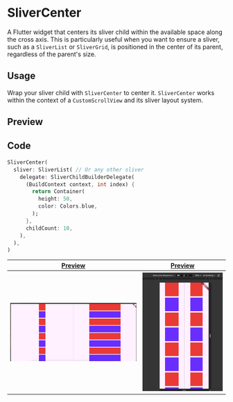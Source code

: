 # SliverCenter

A Flutter widget that centers its sliver child within the available space along the cross axis.  This is particularly useful when you want to ensure a sliver, such as a `SliverList` or `SliverGrid`, is positioned in the center of its parent, regardless of the parent's size.

## Usage

Wrap your sliver child with `SliverCenter` to center it.  `SliverCenter` works within the context of a `CustomScrollView` and its sliver layout system.

## Preview

<markdown-accessiblity-table>
<table>
  <tr>
    <th>
        <a href="https://github.com/DemienIlnutskiy/sliver_center/blob/main/example/lib/main.dart">Preview</a>
    </th>
    <th>
        <a href="https://github.com/DemienIlnutskiy/sliver_center/blob/main/example/lib/main.dart">Preview</a>
    </th>
  </th>
  <tr>
    <th>
    <a href="https://github.com/DemienIlnutskiy/sliver_center/blob/main/example/lib/main.dart"><img id="big_screen_preview" src='big_screen_preview.png'/></a>
    </th>
    <th>
    <a href="https://github.com/DemienIlnutskiy/sliver_center/blob/main/example/lib/main.dart"><img id="small_screen_preview" src='small_screen_preview.png'/></a>
    </th>
  </tr>
</p>

## Code

```dart
SliverCenter(
  sliver: SliverList( // Or any other sliver
    delegate: SliverChildBuilderDelegate(
      (BuildContext context, int index) {
        return Container(
          height: 50,
          color: Colors.blue,
        );
      },
      childCount: 10,
    ),
  ),
)
```
